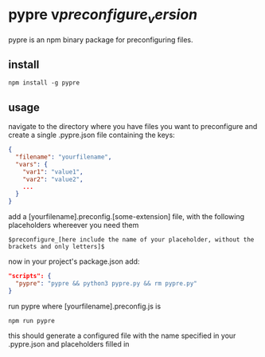 # pypre v$preconfigure_version$

pypre is an npm binary package for preconfiguring files.

## install
```
npm install -g pypre
 ```

## usage
navigate to the directory where you have files you want to preconfigure and create a single .pypre.json file containing the keys:
```json
{
  "filename": "yourfilename",
  "vars": {
    "var1": "value1",
    "var2": "value2",
    ...
  }
}
```

add a [yourfilename].preconfig.[some-extension] file, with the following placeholders whereever you need them
```
$preconfigure_[here include the name of your placeholder, without the brackets and only letters]$
```

now in your project's package.json add:
```json
"scripts": {
  "pypre": "pypre && python3 pypre.py && rm pypre.py"
}
```

run pypre where [yourfilename].preconfig.js is
```
npm run pypre
```

this should generate a configured file with the name specified in your .pypre.json and placeholders filled in
